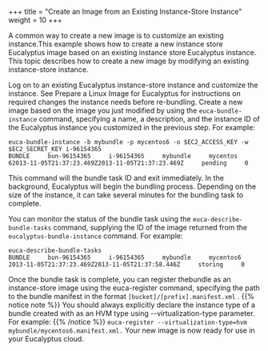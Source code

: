+++
title = "Create an Image from an Existing Instance-Store Instance"
weight = 10
+++

A common way to create a new image is to customize an existing instance.This example shows how to create a new instance store Eucalyptus image based on an existing instance store Eucalyptus instance. This topic describes how to create a new image by modifying an existing instance-store instance. 

Log on to an existing Eucalyptus instance-store instance and customize the instance. See Prepare a Linux Image for Eucalyptus []() for instructions on required changes the instance needs before re-bundling. Create a new image based on the image you just modified by using the `euca-bundle-instance` command, specifying a name, a description, and the instance ID of the Eucalyptus instance you customized in the previous step. For example: 

    euca-bundle-instance -b mybundle -p mycentos6 -o $EC2_ACCESS_KEY -w $EC2_SECRET_KEY i-96154365
    BUNDLE     bun-96154365     i-96154365     mybundle     mycentos     62013-11-05T21:37:23.469Z2013-11-05T21:37:23.469Z     pending     0

This command will the bundle task ID and exit immediately. In the background, Eucalyptus will begin the bundling process. Depending on the size of the instance, it can take several minutes for the bundling task to complete. 

You can monitor the status of the bundle task using the `euca-describe-bundle-tasks` command, supplying the ID of the image returned from the `eucalyptus-bundle-instance` command. For example: 



    euca-describe-bundle-tasks
    BUNDLE     bun-96154365     i-96154365     mybundle     mycentos6     2013-11-05T21:37:23.469Z2013-11-05T21:37:58.446Z     storing     0



Once the bundle task is complete, you can register thebundle as an instance-store image using the euca-register command, specifying the path to the bundle manifest in the format `[bucket]/[prefix].manifest.xml` . 
{{% notice note %}}
You should always explicitly declare the instance type of a bundle created with as an HVM type using --virtualization-type parameter. For example: 
{{% /notice %}}
`euca-register --virtualization-type=hvm mybundle/mycentos6.manifest.xml.` Your new image is now ready for use in your Eucalyptus cloud. 